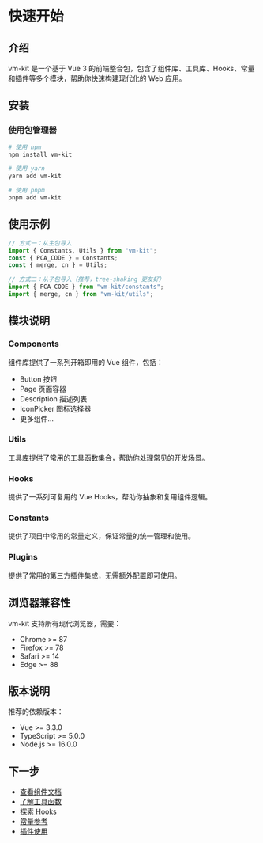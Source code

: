 # 快速开始

## 介绍

vm-kit 是一个基于 Vue 3 的前端整合包，包含了组件库、工具库、Hooks、常量和插件等多个模块，帮助你快速构建现代化的 Web 应用。

## 安装

### 使用包管理器

```bash
# 使用 npm
npm install vm-kit

# 使用 yarn
yarn add vm-kit

# 使用 pnpm
pnpm add vm-kit
```

## 使用示例

```typescript
// 方式一：从主包导入
import { Constants, Utils } from "vm-kit";
const { PCA_CODE } = Constants;
const { merge, cn } = Utils;

// 方式二：从子包导入（推荐，tree-shaking 更友好）
import { PCA_CODE } from "vm-kit/constants";
import { merge, cn } from "vm-kit/utils";
```

## 模块说明

### Components

组件库提供了一系列开箱即用的 Vue 组件，包括：

- Button 按钮
- Page 页面容器
- Description 描述列表
- IconPicker 图标选择器
- 更多组件...

### Utils

工具库提供了常用的工具函数集合，帮助你处理常见的开发场景。

### Hooks

提供了一系列可复用的 Vue Hooks，帮助你抽象和复用组件逻辑。

### Constants

提供了项目中常用的常量定义，保证常量的统一管理和使用。

### Plugins

提供了常用的第三方插件集成，无需额外配置即可使用。

## 浏览器兼容性

vm-kit 支持所有现代浏览器，需要：

- Chrome >= 87
- Firefox >= 78
- Safari >= 14
- Edge >= 88

## 版本说明

推荐的依赖版本：

- Vue >= 3.3.0
- TypeScript >= 5.0.0
- Node.js >= 16.0.0

## 下一步

- [查看组件文档](/components/)
- [了解工具函数](/utils/)
- [探索 Hooks](/hooks/)
- [常量参考](/constants/)
- [插件使用](/plugins/)

```

```

